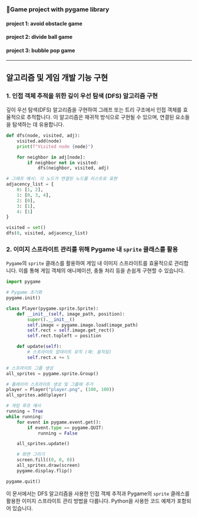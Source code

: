 ### 🔨Game project with pygame library
#### project 1: avoid obstacle game
#### project 2: divide ball game
#### project 3: bubble pop game
---
## 알고리즘 및 게임 개발 기능 구현

### 1. 인접 객체 추적을 위한 깊이 우선 탐색 (DFS) 알고리즘 구현
깊이 우선 탐색(DFS) 알고리즘을 구현하여 그래프 또는 트리 구조에서 인접 객체를 효율적으로 추적합니다. 이 알고리즘은 재귀적 방식으로 구현될 수 있으며, 연결된 요소들을 탐색하는 데 유용합니다.

```python
def dfs(node, visited, adj):
    visited.add(node)
    print(f"Visited node {node}")

    for neighbor in adj[node]:
        if neighbor not in visited:
            dfs(neighbor, visited, adj)

# 그래프 예시: 각 노드가 연결된 노드를 리스트로 표현
adjacency_list = {
    0: [1, 2],
    1: [0, 3, 4],
    2: [0],
    3: [1],
    4: [1]
}

visited = set()
dfs(0, visited, adjacency_list)
```

### 2. 이미지 스프라이트 관리를 위해 Pygame 내 `sprite` 클래스를 활용
`Pygame`의 `sprite` 클래스를 활용하여 게임 내 이미지 스프라이트를 효율적으로 관리합니다. 이를 통해 게임 객체의 애니메이션, 충돌 처리 등을 손쉽게 구현할 수 있습니다.

```python
import pygame

# Pygame 초기화
pygame.init()

class Player(pygame.sprite.Sprite):
    def __init__(self, image_path, position):
        super().__init__()
        self.image = pygame.image.load(image_path)
        self.rect = self.image.get_rect()
        self.rect.topleft = position

    def update(self):
        # 스프라이트 업데이트 로직 (예: 움직임)
        self.rect.x += 5

# 스프라이트 그룹 생성
all_sprites = pygame.sprite.Group()

# 플레이어 스프라이트 생성 및 그룹에 추가
player = Player("player.png", (100, 100))
all_sprites.add(player)

# 게임 루프 예시
running = True
while running:
    for event in pygame.event.get():
        if event.type == pygame.QUIT:
            running = False

    all_sprites.update()

    # 화면 그리기
    screen.fill((0, 0, 0))
    all_sprites.draw(screen)
    pygame.display.flip()

pygame.quit()
```

이 문서에서는 DFS 알고리즘을 사용한 인접 객체 추적과 Pygame의 `sprite` 클래스를 활용한 이미지 스프라이트 관리 방법을 다룹니다. Python을 사용한 코드 예제가 포함되어 있습니다.
